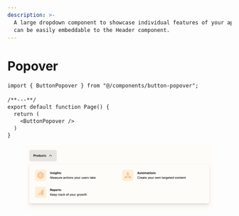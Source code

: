 ```yaml
---
description: >-
  A large dropdown component to showcase individual features of your app. These
  can be easily embeddable to the Header component.
---
```


# Popover

```tsx
import { ButtonPopover } from "@/components/button-popover";

/**---**/
export default function Page() {
  return (
    <ButtonPopover />
  )
}
```

<figure><img src="../.gitbook/assets/image (1) (1) (1) (1).png" alt=""><figcaption></figcaption></figure>
